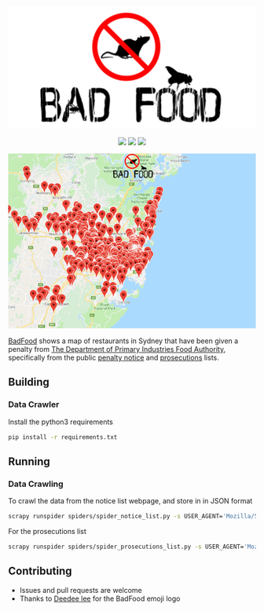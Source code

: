 [![BadFood](badfood.png)](http://badfood.io)

<p align="center">
  <a href="https://github.com/TheDen/badfood/issues" alt="contributions welcome">
    <img src="https://img.shields.io/badge/contributions-welcome-brightgreen.svg?style=flat-square"/></a>
  <a href="https://github.com/TheDen/badfood/blob/master/LICENSE" alt="license">
    <img src="https://img.shields.io/github/license/TheDen/badfood.svg?style=flat-square"/></a>
  <a href="https://github.com/ambv/black" alt="code style python">
    <img src="https://img.shields.io/badge/code%20style-black-000000.svg?style=flat-square"/></a>
</p>

![badfood.io example](badfood.gif)

[BadFood](http://BadFood.io) shows a map of restaurants in Sydney that have been given a penalty from [The Department of Primary Industries Food Authority](http://www.foodauthority.nsw.gov.au/), specifically from the public [penalty notice](http://www.foodauthority.nsw.gov.au/penalty-notices/default.aspx?template=results) and [prosecutions](http://www.foodauthority.nsw.gov.au/offences/prosecutions) lists.

## Building

### Data Crawler
Install the python3 requirements

```bash
pip install -r requirements.txt
```

## Running

### Data Crawling

To crawl the data from the notice list webpage, and store in in JSON format

```bash
scrapy runspider spiders/spider_notice_list.py -s USER_AGENT='Mozilla/5.0' -o notice_list.json
```

For the prosecutions list

```bash
scrapy runspider spiders/spider_prosecutions_list.py -s USER_AGENT='Mozilla/5.0' -o prosecutions_list.json
```

## Contributing

* Issues and pull requests are welcome
* Thanks to [Deedee lee](http://github.com/deedeedeeps) for the BadFood emoji logo
